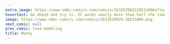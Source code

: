 ```yaml
---
extra_image: https://www.smbc-comics.com/comics/163353902220211006after.png
hovertext: Go ahead and try it. It works nearly more than half the time.
image: https://www.smbc-comics.com/comics/1633538929-20211006.png
next_comic: null
prev_comic: love-modeling
title: Monty
---
```


